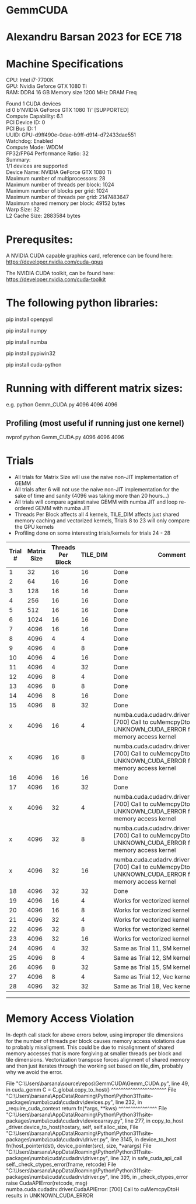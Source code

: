# GemmCUDA
# Alexandru Barsan 2023 for ECE 718


# Machine Specifications  

CPU: Intel i7-7700K  
GPU: Nvidia Geforce GTX 1080 Ti  
RAM: DDR4 16 GB Memory size 1200 MHz DRAM Freq  

Found 1 CUDA devices  
id 0    b'NVIDIA GeForce GTX 1080 Ti'                              [SUPPORTED]  
                      Compute Capability: 6.1  
                           PCI Device ID: 0  
                              PCI Bus ID: 1  
                                    UUID: GPU-d9ff490e-0dae-b9ff-d914-d72433dae551  
                                Watchdog: Enabled  
                            Compute Mode: WDDM  
             FP32/FP64 Performance Ratio: 32  
Summary:  
        1/1 devices are supported   
Device Name: NVIDIA GeForce GTX 1080 Ti                                                                                   
Maximum number of multiprocessors: 28  
Maximum number of threads per block:       1024  
Maximum number of blocks per grid:         1024  
Maximum number of threads per grid:  2147483647  
Maximum shared memory per block:  49152 bytes  
Warp Size:  32  
L2 Cache Size:  2883584 bytes  

# Prerequsites:
A NVIDIA CUDA capable graphics card, reference can be found here: https://developer.nvidia.com/cuda-gpus

The NVIDIA CUDA toolkit, can be found here: https://developer.nvidia.com/cuda-toolkit


# The following python libraries:
pip install openpyxl

pip install numpy

pip install numba

pip install pypiwin32

pip install cuda-python


# Running with different matrix sizes:
e.g. 
python Gemm_CUDA.py 4096 4096 4096  

## Profiling (most useful if running just one kernel)
nvprof python Gemm_CUDA.py 4096 4096 4096  

# Trials
- All trials for Matrix Size will use the naive non-JIT implementation of GEMM
- All trials after 6 will not use the naive non-JIT implementation for the sake of time and sanity (4096 was taking more than 20 hours...)
- All trials will compare against naive GEMM with numba JIT and loop re-ordered GEMM with numba JIT
- Threads Per Block affects all 4 kernels, TILE_DIM affects just shared memory caching and vectorized kernels, Trials 8 to 23 will only compare the GPU kernels
- Profiling done on some interesting trials/kernels for trials 24 - 28

|Trial #	  | Matrix Size | Threads Per Block | TILE_DIM |  Comment |
|-----------|-------------|-------------------|----------|----------|
|1			    |	32		      |			16		        |		16	   |Done|
|2			    |	64		      |			16		        |		16	   |Done|
|3			    |	128		      |			16		        |		16	   |Done|
|4			    |	256		      |			16		        |		16	   |Done|
|5			    |	512		      |			16		  |		16	 |Done|
|6			    |	1024	      |			16		  |		16	 |Done|
|7			    |	4096	      |			16		  |		16	 |Done|
|8			    |	4096	     |			4		    |		4	    |Done|
|9			    |	4096	      |			4		    |		8	    |Done|
|10			    |	4096	  |			4		    |		16	 |Done|
|11			    |	4096	  |			4		    |		32	 |Done|
|12			    |	4096	  |			8		    |		4	 |Done|
|13			    |	4096	  |			8		    |		8	 |Done|
|14			    |	4096	  |			8		    |		16	 |Done|
|15			    |	4096	  |			8		    |		32	 |Done|
|x          |	4096	  |			16		  |		4	 | numba.cuda.cudadrv.driver.CudaAPIError: [700] Call to cuMemcpyDtoH results in UNKNOWN_CUDA_ERROR for shared memory access kernel|
|x	        |	4096	  |			16		  |		8	 | numba.cuda.cudadrv.driver.CudaAPIError: [700] Call to cuMemcpyDtoH results in UNKNOWN_CUDA_ERROR for shared memory access kernel|
|16         |	4096	  |			16		  |		16	 |Done|
|17			    |	4096	  |			16		  |		32	 |Done|
|x          |	4096	  |			32		  |		4	 |numba.cuda.cudadrv.driver.CudaAPIError: [700] Call to cuMemcpyDtoH results in UNKNOWN_CUDA_ERROR for shared memory access kernel|
|x          |	4096	  |			32		  |		8	 |numba.cuda.cudadrv.driver.CudaAPIError: [700] Call to cuMemcpyDtoH results in UNKNOWN_CUDA_ERROR for shared memory access kernel|
|x          |	4096	  |			32		  |		16	 |numba.cuda.cudadrv.driver.CudaAPIError: [700] Call to cuMemcpyDtoH results in UNKNOWN_CUDA_ERROR for shared memory access kernel|
|18	        |	4096	  |			32		|		32	 |Done|
|19			    |	4096	  |			16	|		4	 |Works for vectorized kernel|
|20         |	4096	  |			16		|		8	 |Works for vectorized kernel|
|21 		    |	4096	  |			32	|		4	 |Works for vectorized kernel|
|22         |	4096	  |			32		|	8	 |Works for vectorized kernel|
|23         |	4096	  |			32		|   16	 |Works for vectorized kernel|
|24         |   4096      | 4               | 32     |Same as Trial 11, SM kernel profiled
|25         |   4096      | 8               | 4     |Same as Trial 12, SM kernel profiled
|26         |   4096      | 8               | 32     |Same as Trial 15, SM kernel profiled
|27         |   4096      | 8               | 4     |Same as Trial 12, Vec kernel profiled
|28         |   4096      | 32               | 32     |Same as Trial 18, Vec kernel profiled
--------------------------------------------------------------------------------------
# Memory Access Violation
In-depth call stack for above errors below, using improper tile dimensions for the number of threads per block causes memory access violations due to probably misaligment.
This could be due to misalignment of shared memory accesses that is more forgiving at smaller threads per block and tile dimensions.
Vectorization transpose forces alignment of shared memory and then just iterates through the working set based on tile_dim, probably why we avoid the error.

File "C:\Users\barsana\source\repos\GemmCUDA\Gemm_CUDA.py", line 49, in cuda_gemm
    C = C_global.copy_to_host()
        ^^^^^^^^^^^^^^^^^^^^^^^
  File "C:\Users\barsana\AppData\Roaming\Python\Python311\site-packages\numba\cuda\cudadrv\devices.py", line 232, in _require_cuda_context
    return fn(*args, **kws)
           ^^^^^^^^^^^^^^^^
  File "C:\Users\barsana\AppData\Roaming\Python\Python311\site-packages\numba\cuda\cudadrv\devicearray.py", line 277, in copy_to_host
    _driver.device_to_host(hostary, self, self.alloc_size,
  File "C:\Users\barsana\AppData\Roaming\Python\Python311\site-packages\numba\cuda\cudadrv\driver.py", line 3145, in device_to_host
    fn(host_pointer(dst), device_pointer(src), size, *varargs)
  File "C:\Users\barsana\AppData\Roaming\Python\Python311\site-packages\numba\cuda\cudadrv\driver.py", line 327, in safe_cuda_api_call
    self._check_ctypes_error(fname, retcode)
  File "C:\Users\barsana\AppData\Roaming\Python\Python311\site-packages\numba\cuda\cudadrv\driver.py", line 395, in _check_ctypes_error
    raise CudaAPIError(retcode, msg)
numba.cuda.cudadrv.driver.CudaAPIError: [700] Call to cuMemcpyDtoH results in UNKNOWN_CUDA_ERROR
